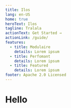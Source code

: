 ```yaml
---
title: Ilos
lang: en-US
home: true
heroText: Ilos
tagline: Tralala
actionText: Get Started →
actionLink: /guide/
features:
  - title: Modulaire
    details: Lorem ipsum
  - title: Perfomant
    details: Lorem ipsum
  - title: Featured
    details: Lorem ipsum
footer: Apache 2.0 Licensed
---
```


# Hello